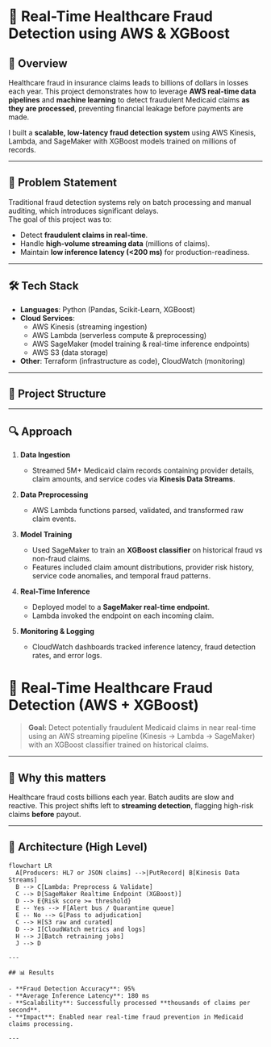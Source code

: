 # 🏥 Real-Time Healthcare Fraud Detection using AWS & XGBoost  

## 📌 Overview  
Healthcare fraud in insurance claims leads to billions of dollars in losses each year. This project demonstrates how to leverage **AWS real-time data pipelines** and **machine learning** to detect fraudulent Medicaid claims **as they are processed**, preventing financial leakage before payments are made.  

I built a **scalable, low-latency fraud detection system** using AWS Kinesis, Lambda, and SageMaker with XGBoost models trained on millions of records.  

---

## 🎯 Problem Statement  
Traditional fraud detection systems rely on batch processing and manual auditing, which introduces significant delays.  
The goal of this project was to:  
- Detect **fraudulent claims in real-time**.  
- Handle **high-volume streaming data** (millions of claims).  
- Maintain **low inference latency (<200 ms)** for production-readiness.  

---

## 🛠️ Tech Stack  
- **Languages**: Python (Pandas, Scikit-Learn, XGBoost)  
- **Cloud Services**:  
  - AWS Kinesis (streaming ingestion)  
  - AWS Lambda (serverless compute & preprocessing)  
  - AWS SageMaker (model training & real-time inference endpoints)  
  - AWS S3 (data storage)  
- **Other**: Terraform (infrastructure as code), CloudWatch (monitoring)  

---

## 📂 Project Structure  

---

## 🔍 Approach  

1. **Data Ingestion**  
   - Streamed 5M+ Medicaid claim records containing provider details, claim amounts, and service codes via **Kinesis Data Streams**.  

2. **Data Preprocessing**  
   - AWS Lambda functions parsed, validated, and transformed raw claim events.  

3. **Model Training**  
   - Used SageMaker to train an **XGBoost classifier** on historical fraud vs non-fraud claims.  
   - Features included claim amount distributions, provider risk history, service code anomalies, and temporal fraud patterns.  

4. **Real-Time Inference**  
   - Deployed model to a **SageMaker real-time endpoint**.  
   - Lambda invoked the endpoint on each incoming claim.  

5. **Monitoring & Logging**  
   - CloudWatch dashboards tracked inference latency, fraud detection rates, and error logs.  

# 🏥 Real-Time Healthcare Fraud Detection (AWS + XGBoost)

> **Goal:** Detect potentially fraudulent Medicaid claims in near real-time using an AWS streaming pipeline (Kinesis → Lambda → SageMaker) with an XGBoost classifier trained on historical claims.

---

## 🔎 Why this matters
Healthcare fraud costs billions each year. Batch audits are slow and reactive. This project shifts left to **streaming detection**, flagging high-risk claims **before** payout.

---

## 🧱 Architecture (High Level)
```mermaid
flowchart LR
  A[Producers: HL7 or JSON claims] -->|PutRecord| B[Kinesis Data Streams]
  B --> C[Lambda: Preprocess & Validate]
  C --> D[SageMaker Realtime Endpoint (XGBoost)]
  D --> E{Risk score >= threshold}
  E -- Yes --> F[Alert bus / Quarantine queue]
  E -- No --> G[Pass to adjudication]
  C --> H[S3 raw and curated]
  D --> I[CloudWatch metrics and logs]
  H --> J[Batch retraining jobs]
  J --> D

---

## 📊 Results  

- **Fraud Detection Accuracy**: 95%  
- **Average Inference Latency**: 180 ms  
- **Scalability**: Successfully processed **thousands of claims per second**.  
- **Impact**: Enabled near real-time fraud prevention in Medicaid claims processing.  

---



